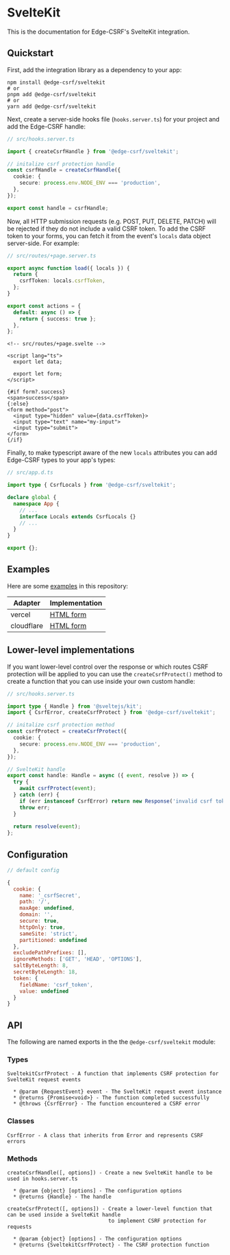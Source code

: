 # SvelteKit

This is the documentation for Edge-CSRF's SvelteKit integration.

## Quickstart

First, add the integration library as a dependency to your app:

```console
npm install @edge-csrf/sveltekit
# or
pnpm add @edge-csrf/sveltekit
# or
yarn add @edge-csrf/sveltekit
```

Next, create a server-side hooks file (`hooks.server.ts`) for your project and add the Edge-CSRF handle:

```typescript
// src/hooks.server.ts

import { createCsrfHandle } from '@edge-csrf/sveltekit';

// initalize csrf protection handle
const csrfHandle = createCsrfHandle({
  cookie: {
    secure: process.env.NODE_ENV === 'production',
  },
});

export const handle = csrfHandle;
```

Now, all HTTP submission requests (e.g. POST, PUT, DELETE, PATCH) will be rejected if they do not include a valid CSRF token. To add the CSRF token to your forms, you can fetch it from the event's `locals` data object server-side. For example:

```typescript
// src/routes/+page.server.ts

export async function load({ locals }) {
  return {
    csrfToken: locals.csrfToken,
  };
}

export const actions = {
  default: async () => {
    return { success: true };
  },
};
```

```svelte
<!-- src/routes/+page.svelte -->

<script lang="ts">
  export let data;

  export let form;
</script>

{#if form?.success}
<span>success</span>
{:else}
<form method="post">
  <input type="hidden" value={data.csrfToken}>
  <input type="text" name="my-input">
  <input type="submit">
</form>
{/if}
```

Finally, to make typescript aware of the new `locals` attributes you can add Edge-CSRF types to your app's types:

```typescript
// src/app.d.ts

import type { CsrfLocals } from '@edge-csrf/sveltekit';

declare global {
  namespace App {
    // ...
    interface Locals extends CsrfLocals {}
    // ...
  }
}

export {};
```

## Examples

Here are some [examples](examples) in this repository:

| Adapter    | Implementation                             |
| ---------- | ------------------------------------------ |
| vercel     | [HTML form](examples/sveltekit-vercel)     |
| cloudflare | [HTML form](examples/sveltekit-cloudflare) |

## Lower-level implementations

If you want lower-level control over the response or which routes CSRF protection will be applied to you can use the `createCsrfProtect()` method to create a function that you can use inside your own custom handle:

```typescript
// src/hooks.server.ts

import type { Handle } from '@sveltejs/kit';
import { CsrfError, createCsrfProtect } from '@edge-csrf/sveltekit';

// initalize csrf protection method
const csrfProtect = createCsrfProtect({
  cookie: {
    secure: process.env.NODE_ENV === 'production',
  },
});

// SvelteKit handle
export const handle: Handle = async ({ event, resolve }) => {
  try {
    await csrfProtect(event);
  } catch (err) {
    if (err instanceof CsrfError) return new Response('invalid csrf token', { status: 403 });
    throw err;
  }
    
  return resolve(event);
};
```

## Configuration

```javascript
// default config

{
  cookie: {
    name: '_csrfSecret',
    path: '/',
    maxAge: undefined,
    domain: '',
    secure: true,
    httpOnly: true,
    sameSite: 'strict',
    partitioned: undefined
  },
  excludePathPrefixes: [],
  ignoreMethods: ['GET', 'HEAD', 'OPTIONS'],
  saltByteLength: 8,
  secretByteLength: 18,
  token: {
    fieldName: 'csrf_token',
    value: undefined
  }
}
```

## API

The following are named exports in the the `@edge-csrf/sveltekit` module:

### Types

```
SveltekitCsrfProtect - A function that implements CSRF protection for SvelteKit request events

  * @param {RequestEvent} event - The SvelteKit request event instance
  * @returns {Promise<void>} - The function completed successfully
  * @throws {CsrfError} - The function encountered a CSRF error
```

### Classes

```
CsrfError - A class that inherits from Error and represents CSRF errors
```

### Methods

```
createCsrfHandle([, options]) - Create a new SvelteKit handle to be used in hooks.server.ts

  * @param {object} [options] - The configuration options
  * @returns {Handle} - The handle

createCsrfProtect([, options]) - Create a lower-level function that can be used inside a SvelteKit handle
                                 to implement CSRF protection for requests

  * @param {object} [options] - The configuration options
  * @returns {SveltekitCsrfProtect} - The CSRF protection function
```
